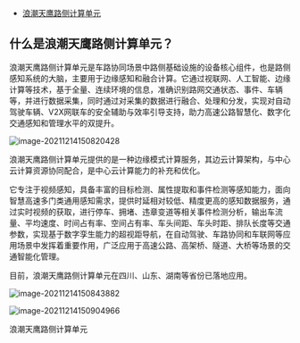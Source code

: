 - [浪潮天鹰路侧计算单元](https://www.inspur.com/lcjtww/445068/445237/2598676/index.html)

## 什么是浪潮天鹰路侧计算单元？

浪潮天鹰路侧计算单元是车路协同场景中路侧基础设施的设备核心组件，也是路侧感知系统的大脑，主要用于边缘感知和融合计算。它通过视联网、人工智能、边缘计算等技术，基于全量、连续环境的信息，准确识别路网交通状态、事件、车辆等，并进行数据采集，同时通过对采集的数据进行融合、处理和分发，实现对自动驾驶车辆、V2X网联车的安全辅助与效率引导支持，助力高速公路智慧化、数字化交通感知和管理水平的双提升。

![image-20211214150820428](https://gitee.com/er-huomeng/img/raw/master/image-20211214150820428.png)

浪潮天鹰路侧计算单元提供的是一种边缘模式计算服务，其边云计算架构，与中心云计算资源协同配合，是中心云计算能力的补充和优化。

它专注于视频感知，具备丰富的目标检测、属性提取和事件检测等感知能力，面向智慧高速多门类通用感知需求，提供时延相对较低、精度更高的感知数据服务，通过实时视频的获取，进行停车、拥堵、违章变道等相关事件检测分析，输出车流量、平均速度、时间占有率、空间占有率、车头间距、车头时距、排队长度等交通参数，实现基于数字孪生能力的超视距导航，在自动驾驶、车路协同和车联网等应用场景中发挥着重要作用，广泛应用于高速公路、高架桥、隧道、大桥等场景的交通智能化管理。

目前，浪潮天鹰路侧计算单元在四川、山东、湖南等省份已落地应用。

![image-20211214150843882](https://gitee.com/er-huomeng/img/raw/master/image-20211214150843882.png)

![image-20211214150904966](https://gitee.com/er-huomeng/img/raw/master/image-20211214150904966.png)

浪潮天鹰路侧计算单元